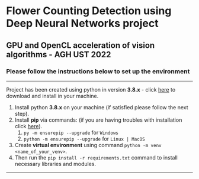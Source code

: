 # Flower Counting Detection using Deep Neural Networks project
## GPU and OpenCL acceleration of vision algorithms - AGH UST 2022  

### Please follow the instructions below to set up the environment

---
Project has been created using python in version **3.8.x** - click [here](https://www.python.org/downloads/)
to download and install in your machine.

1. Install python **3.8.x** on your machine (if satisfied please follow the next step).
2. Install **pip** via commands: (if you are having troubles with installation click [here](https://pip.pypa.io/en/stable/installation/)).
   1. `py -m ensurepip --upgrade` for `Windows` 
   2. `python -m ensurepip --upgrade` for `Linux | MacOS`
3. Create **virtual environment** using command `python -m venv <name_of_your_venv>`.
4. Then run the `pip install -r requirements.txt` command to install necessary libraries and modules.
---
